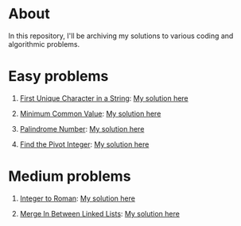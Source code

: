 # About

In this repository, I'll be archiving my solutions to various coding and algorithmic problems.

# Easy problems

1. [First Unique Character in a String](https://leetcode.com/problems/first-unique-character-in-a-string/description/): [My solution here](./problems/first-unique-character-in-a-string/solution.go)

2. [Minimum Common Value](https://leetcode.com/problems/minimum-common-value/description/): [My solution here](./problems/minimum-common-value/solution.go)

3. [Palindrome Number](https://leetcode.com/problems/palindrome-number/description/): [My solution here](./problems/palindrome-number/solution.go)

4. [Find the Pivot Integer](https://leetcode.com/problems/find-the-pivot-integer/description/): [My solution here](./problems/find-the-pivot-integer/solution.go)

# Medium problems

1. [Integer to Roman](https://leetcode.com/problems/integer-to-roman/description/): [My solution here](./problems/integer-to-roman/solution.go)

2. [Merge In Between Linked Lists](https://leetcode.com/problems/merge-in-between-linked-lists/description/): [My solution here](./problems/merge-In-between-linked-lists/solution.go)